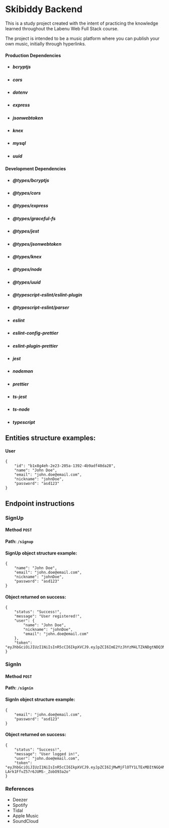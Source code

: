 # Skibiddy Backend
This is a study project created with the intent of practicing the knowledge learned throughout the Labenu Web Full Stack course.

The project is intended to be a music platform where you can publish your own music, initially through hyperlinks.

#### Production Dependencies
- ##### bcryptjs
- ##### cors
- ##### dotenv
- ##### express
- ##### jsonwebtoken
- ##### knex
- ##### mysql
- ##### uuid

#### Development Dependencies
- ##### @types/bcryptjs
- ##### @types/cors
- ##### @types/express
- ##### @types/graceful-fs
- ##### @types/jest
- ##### @types/jsonwebtoken
- ##### @types/knex
- ##### @types/node
- ##### @types/uuid
- ##### @typescript-eslint/eslint-plugin
- ##### @typescript-eslint/parser
- ##### eslint
- ##### eslint-config-prettier
- ##### eslint-plugin-prettier
- ##### jest
- ##### nodemon
- ##### prettier
- ##### ts-jest
- ##### ts-node
- ##### typescript

## Entities structure examples:

#### User
```
{
	"id": "b1x8g4eh-2e23-205a-1392-4b9adf40da28",
	"name": "John Doe",
	"email": "john.doe@email.com",
	"nickname": "johnDoe",
	"password": "asd123"
}
```

## Endpoint instructions

### SignUp
#### Method `POST`
#### Path: `/signup`
#### SignUp object structure example:
```
{
	"name": "John Doe",
	"email": "john.doe@email.com",
	"nickname": "johnDoe",
	"password": "asd123"
}
```

#### Object returned on success:
```
{
    "status": "Success!",
    "message": "User registered!",
    "user": {
        "name": "John Doe",
        "nickname": "johnDoe",
        "email": "john.doe@email.com"
    },
    "token": "eyJhbGciOiJIUzI1NiIsInR5cCI6IkpXVCJ9.eyJpZCI6ImE2YzJhYzM4LTZkNDgtNDQ3MC1hMmI0LWIyNTU5NWNjOTAxNyIsImlhdCI6MTYxOTcyNjQzNSwiZXhwIjoxNjE5NzMwMDM1fQ.rV_xImeAk3wT7bFS9mzjJnEnmZcV50RdeH4TNYGb9uY"
}
```

### SignIn
#### Method `POST`
#### Path: `/signin`
#### SignIn object structure example:
```
{
	"email": "john.doe@email.com",
	"password": "asd123"
}
```

#### Object returned on success:
```
{
	"status": "Success!",
	"message": "User logged in!",
	"user": "john.doe@email.com",
	"token": "eyJhbGciOiJIUzI1NiIsInR5cCI6IkpXVCJ9.eyJpZCI6IjMwMjFlOTY1LTExMDItNGQ4MC1iNWQ0LThkOTI2MDViNzc4NiIsImlhdCI6MTYxOTcyOTgzNSwiZXhwIjoxNjE5NzMzNDM1fQ.vQwZtEWr3cGbjI-LArk1FfvZ57r6JUMS-_ZobO93a2o"
}
```

### References
- Deezer
- Spotify
- Tidal
- Apple Music
- SoundCloud